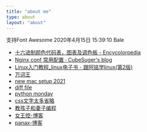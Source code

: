 ```yaml
---
title: "about me"
type: about
layout: "about"
---
```

<i class="fa fa-pencil"></i>支持Font Awesome
2020年4月15日 15:39:10
Bale

- [十六进制颜色代码表，图表及调色板 - Encycolorpedia](https://encycolorpedia.cn/)
- [Nginx conf 常用配置 · CubeSuger's blog](https://kunkuntang.github.io/2019/07/15/nginx-commmand-record/)
- [Linux入门教程_linux电子书 - 跟阿铭学linux(第2版)](http://www.apelearn.com/study_v2/)
- [万词王](https://wantwords.thunlp.org/home/)
- [new mac setup 2021](https://www.swyx.io/new-mac-setup-2021/)
- [diff file](https://www.diffchecker.com/diff)
- [python monday](http://damiantgordon.com/PythonMonday/)
- [css文字太多省略](https://zjy7.github.io/2020/05/18/css%E6%96%87%E5%AD%97%E5%A4%AA%E5%A4%9A%E7%9C%81%E7%95%A5/)
- [教孩子和妻子编程](https://zhihua-lai.com/teaching/ch/)
- [女王控-博客](https://blog.towavephone.com/)
- [panax-博客](https://www.cnblogs.com/panax/category/1447569.html)